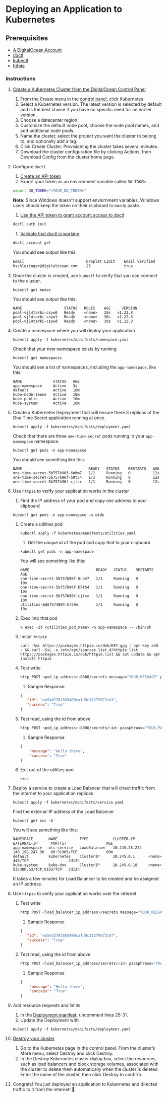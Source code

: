 # Deploying an Application to Kubernetes

## Prerequisites
- [A DigitalOcean Account](https://cloud.digitalocean.com/registrations/new)
- [doctl](https://docs.digitalocean.com/reference/doctl/how-to/install/)
- [kubectl](https://kubernetes.io/docs/tasks/tools/)
- [httpie](https://httpie.io/docs/cli/installation)

### Instructions
1. [Create a Kubernetes Cluster from the DigitalOcean Control Panel](https://docs.digitalocean.com/products/kubernetes/how-to/create-clusters/)
    1. From the Create menu in the [control panel](https://cloud.digitalocean.com/), click Kubernetes.
    1. Select a Kubernetes version. The latest version is selected by default and is the best choice if you have no specific need for an earlier version.
    1. Choose a datacenter region.
    1. Customize the default node pool, choose the node pool names, and add additional node pools.
    1. Name the cluster, select the project you want the cluster to belong to, and optionally add a tag.
    1. Click Create Cluster. Provisioning the cluster takes several minutes.
    1. Download the cluster configuration file by clicking Actions, then Download Config from the cluster home page.

1.  Configure `doctl` 
    1. [Create an API token](https://cloud.digitalocean.com/account/api/)
    1. Export your token as an environment variable called `DO_TOKEN`.
    ```sh
    export DO_TOKEN="<YOUR_DO_TOKEN>"
    ```

    **Note:** Since Windows doesn't support enviornment variables, Windows users should keep the token on their clipboard to easily paste.

    1. [Use the API token to grant account access to doctl](https://docs.digitalocean.com/reference/doctl/how-to/install/#step-3-use-the-api-token-to-grant-account-access-to-doctl)
    ```sh
    doctl auth init 
    ```
    1. [Validate that doctl is working](https://docs.digitalocean.com/reference/doctl/how-to/install/#step-4-validate-that-doctl-is-working)
    ```sh
    doctl account get
    ```

    You should see output like this: 

    ```sh
    Email                            Droplet Limit    Email Verified    UUID                                    Status
    kschlesinger@digitalocean.com    25               true              4ba4b281-ie98-4888-a843-2365cf961232    active
    ```

1. Once the cluster is created, use `kubectl` to verify that you can connect to the cluster. 
    ```shell
    kubectl get nodes
    ```

    You should see output like this: 
    ```shell
    NAME                   STATUS   ROLES    AGE     VERSION
    pool-vj14tarbi-csyw0   Ready    <none>   30s   v1.22.8
    pool-vj14tarbi-csyw1   Ready    <none>   30s   v1.22.8
    pool-vj14tarbi-csywd   Ready    <none>   30s   v1.22.8
    ```

1. Create a namespace where you will deploy your application
    ```shell
    kubectl apply -f kubernetes/manifests/namespace.yaml
    ```

    Check that your new namespace exists by running 
    ```shell
    kubectl get namespaces
    ```

    You should see a list of namespaces, including the `app-namespace`, like this:
    ```shell
    NAME              STATUS   AGE
    app-namespace     Active   3s
    default           Active   10m
    kube-node-lease   Active   10m
    kube-public       Active   10m
    kube-system       Active   10m
    ```
1. Create a Kubernetes Deployment that will ensure there 3 replicas of the One Time Secret application running at once.
    ```shell
    kubectl apply -f kubernetes/manifests/deployment.yaml
    ```
    Check that there are three `one-time-secret` pods running in your `app-namespace` namespace.
    ```shell
    kubectl get pods -n app-namespace
    ```
    You should see something like this:
    ```shell
    NAME                              READY   STATUS    RESTARTS   AGE
    one-time-secret-5b757b96f-6nbm7   1/1     Running   0          12s
    one-time-secret-5b757b96f-b9t54   1/1     Running   0          12s
    one-time-secret-5b757b96f-cjtsx   1/1     Running   0          12s
    ```

1. Use `httpie` to verify your application works in the cluster 
    1. Find the IP address of your pod and copy one address to your clipboard

    ```shell
    kubectl get pods -n app-namespace -o wide
    ```
    1. Create a utilities pod
        ```shell
        kubectl apply -f kubernetes/manifests/utilities.yaml
        ```
        1. Get the unique id of the pod and copy that to your clipboard.
        ```shell
        kubectl get pods -n app-namespace
        ```
        
        You will see something like this:
        
        ```shell
        NAME                              READY   STATUS    RESTARTS   AGE
        one-time-secret-5b757b96f-6nbm7   1/1     Running   0          10m
        one-time-secret-5b757b96f-b9t54   1/1     Running   0          10m
        one-time-secret-5b757b96f-cjtsx   1/1     Running   0          10m
        utilities-6d8f574894-kt59m        1/1     Running   0          10s
        ```
    1. Exec into that pod 
        ```shell
        k exec -it <utilities_pod_name> -n app-namespace -- /bin/sh
        ```
    1. Install `httpie`
        ```shell
        curl -SsL https://packages.httpie.io/deb/KEY.gpg | apt-key add - && curl -SsL -o /etc/apt/sources.list.d/httpie.list https://packages.httpie.io/deb/httpie.list && apt update && apt install httpie
        ```
    1.  Test write 
        ```bash
        http POST <pod_ip_address>:8080/secrets message="YOUR_MESSAGE" passphrase="YOUR_PASSPHRASE"
        ```
        1. Sample Response
        ```json
        {
           "id": "ea54d2701885400cafd0c11279672c8f",
           "success": "True"
        }
        ```
    1. Test read, using the id from above
        ```bash
        http POST <pod_ip_address>:8080/secrets/<id> passphrase="YOUR_PASSPHRASE"
        ```
        1. Sample Response
        ```json
        {
            "message": "Hello there",
            "success": "True"
        }
        ```
    1. Exit out of the utilities pod
        ```shell
        exit
        ```

1. Deploy a service to create a Load Balancer that will direct traffic from the internet to your application replicas 
    ```shell
    kubectl apply -f kubernetes/manifests/service.yaml
    ```
    Find the external IP address of the Load Balancer
    ```shell
    kubectl get svc -A
    ```
    You will see something like this:
    ```shell
    NAMESPACE       NAME          TYPE           CLUSTER-IP      EXTERNAL-IP      PORT(S)                  AGE
    app-namespace   ots-service   LoadBalancer   10.245.26.224   143.198.247.38   80:31965/TCP             60m
    default         kubernetes    ClusterIP      10.245.0.1      <none>           443/TCP                  2d12h
    kube-system     kube-dns      ClusterIP      10.245.0.10     <none>           53/UDP,53/TCP,9153/TCP   2d12h
    ```
    It takes a few minutes for Load Balancer to be created and be assigned an IP address. 


1. Use `httpie` to verify your application works over the internet
    1.  Test write 
        ```bash
        http POST <load_balancer_ip_address>/secrets message="YOUR_MESSAGE" passphrase="YOUR_PASSPHRASE"
        ```
        1. Sample Response
        ```json
        {
           "id": "ea54d2701885400cafd0c11279672c8f",
           "success": "True"
        }
        ```
    1. Test read, using the id from above
        ```bash
        http POST <load_balancer_ip_address/secrets/<id> passphrase="YOUR_PASSPHRASE"
        ```
        1. Sample Response
        ```json
        {
            "message": "Hello there",
            "success": "True"
        }
        ```

1. Add resource requests and limits
    1. In the [Deployment manifest](./manifests/deployment.yaml), uncomment lines 25-31.
    1. Update the Deployment with 
    ```shell
    kubectl apply -f kubernetes/manifests/deployment.yaml
    ```

1. [Destroy your cluster](https://docs.digitalocean.com/products/kubernetes/how-to/destroy-clusters/)
    1. Go to the Kubernetes page in the control panel. From the cluster’s More menu, select Destroy and click Destroy. 
    1. In the Destroy Kubernetes cluster dialog box, select the resources, such as load balancers and block storage volumes, associated with the cluster to delete them automatically when the cluster is deleted. Enter the name of the cluster, then click Destroy to confirm.

1. Congrats! You just deployed an application to Kubernetes and directed traffic to it from the internet! 🎉






